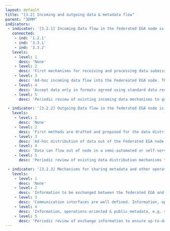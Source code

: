 ```yaml
---
layout: default
title: "[3.2] Incoming and outgoing data & metadata flow"
parent: "3DMM"
indicators:
 - indicator: '[3.2.1] Incoming Data flow in the federated EGA node is established'
   connected:
    - ind: '1.2.1'
    - ind: '3.3.1'
    - ind: '3.3.2'
   levels:
    - level: 1
      desc: 'None'
    - level: 2
      desc: 'First mechanisms for receiving and processing data submissions are designed.'
    - level: 3  
      desc: 'Ad-hoc incoming data flow into the Federeated EGA node. This is a largely unautomated process.'
    - level: 4
      desc: 'Accept data only in formats agreed using standard data reception services in a more automated manner. Accepted formats follow the general agreement reached at the Federated EGA ecosystem.'
    - level: 5
      desc: 'Periodic review of existing incoming data mechanisms to guarantee up-to-date implementations and the opportunity to incorporate newly accepted data-types and developed data transfer protocols for accepted data-types.'

 - indicator: '[3.2.2] Outgoing Data flow in the federated EGA node is established'
   levels:
    - level: 1
      desc: 'None'
    - level: 2
      desc: 'First methods are drafted and proposed for the data distribution out of the Federated EGA node.'
    - level: 3  
      desc: 'Ad-hoc distribution of data out of the Federated EGA node to approved users using labour intensive protocols.'
    - level: 4
      desc: 'Data can flow out of node in a semi-automated or self-service way for approved users using secure protocols. Majority of data distribution scenarios agreed by the Federated EGA ecosystem are supported by the node.'
    - level: 5
      desc: 'Periodic review of existing data distribution mechanisms to guarantee up-to-date implementations and the opportunity to incorporate newly accepted data-types, developed data transfer protocols as well as to scale-up the service to cope with increasing use, including the use of standards for partial data retrieval.'

 - indicator: '[3.2.3] Mechanisms for sharing metadata and other operations-oriented information are established between the federated EGA node and Central EGA'
   levels:
    - level: 1
      desc: 'None'
    - level: 2
      desc: 'Information to be exchanged between the federated EGA and Central EGA is drafted.'
    - level: 3  
      desc: 'Communication interfaces are well defined. Information, operations-oriented & public metadata, e.g. study metadata, accessions, can be exchanged between the federated EGA node and Central EGA in a manual way.'
    - level: 4
      desc: 'Information, operations-oriented & public metadata, e.g. study metadata, accessions, is exchanged between the federated EGA node and Central EGA in an automated or scheduled way.'
    - level: 5
      desc: 'Periodic review of exchange information to ensure up-to-date implementations as well as to facilitate the adoption of new standards and newly developed technologies. This periodic review can facilitate the redefinition of exchanged information.'
---
```

